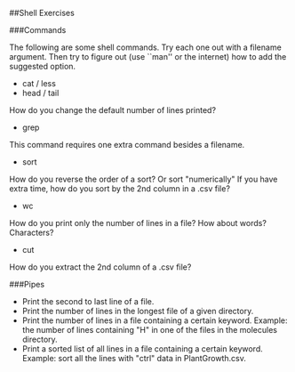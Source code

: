 ##Shell Exercises

###Commands

The following are some shell commands.  Try each one out with a filename argument.  Then try to figure out (use ``man'' or the internet) how to add the suggested option.  

* cat / less
* head / tail

How do you change the default number of lines printed?  

* grep

This command requires one extra command besides a filename.  

* sort

How do you reverse the order of a sort?  Or sort "numerically"  If you have extra time, how do you sort by the 2nd column in a .csv file?  

* wc 

How do you print only the number of lines in a file?  How about words?  Characters?  

* cut

How do you extract the 2nd column of a .csv file?  

###Pipes

* Print the second to last line of a file.  
* Print the number of lines in the longest file of a given directory.  
* Print the number of lines in a file containing a certain keyword.  Example: the number of lines containing "H" in one of the files in the molecules directory.  
* Print a sorted list of all lines in a file containing a certain keyword.  Example: sort all the lines with "ctrl" data in PlantGrowth.csv.